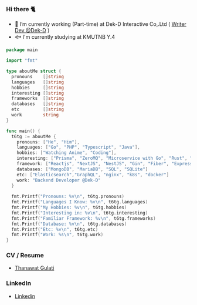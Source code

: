 ### Hi there 🐈

<!-- <img width="100" src="https://thumbs.gfycat.com/PowerlessPlumpBabirusa-max-1mb.gif"  loading="lazy" alt="t6tg-cover" /> -->
<!-- [![t6tg's GitHub stats](https://github-readme-stats.vercel.app/api?username=t6tg)](https://github.com/t6tg) -->

<!-- <img width="500" src="https://thumbs.gfycat.com/PowerlessPlumpBabirusa-max-1mb.gif" loading="lazy" alt="t6tg-cover" /> -->

- 🔭 I’m currently working (Part-time) at Dek-D Interactive Co,.Ltd ( [Writer Dev @Dek-D](https://novel.dek-d.com) )
- 🐟 I'm currently studying at KMUTNB Y.4

```go
package main

import "fmt"

type aboutMe struct {
  pronouns    []string
  languages   []string
  hobbies     []string
  interesting []string
  frameworks  []string
  databases   []string
  etc         []string
  work        string
}

func main() {
  t6tg := aboutMe {
    pronouns: ["He", "Him"],
    languages: ["Go", "PHP", "Typescript", "Java"],
    hobbies: ["Watching Anime", "Coding"],
    interesting: ["Prisma", "ZeroMQ", "Microservice with Go", "Rust", "Flutter"]
    framework: ["Reactjs", "NextJS", "NestJS", "Gin", "Fiber", "Expressjs"]
    databases: ["MongoDB", "MariaDB", "SQL", "SQLite"]
    etc: ["Elasticsearch","GraphQL", "nginx", "k8s", "docker"]
    work: "Backend Developer @Dek-D"
  }
  
  fmt.Printf("Pronouns: %v\n", t6tg.pronouns)
  fmt.Printf("Languages I Know: %v\n", t6tg.languages)
  fmt.Printf("My Hobbies: %v\n", t6tg.hobbies)
  fmt.Printf("Interesting in: %v\n", t6tg.interesting)
  fmt.Printf("Familiar Framework: %v\n", t6tg.frameworks)
  fmt.Printf("Database: %v\n", t6tg.databases)
  fmt.Printf("Etc: %v\n", t6tg.etc)
  fmt.Printf("Work: %s\n", t6tg.work)
}
```
<!-- 
### Social 
- 🐦 twitter: [@t6tg_](https://twitter.com/t6tg_)
- 🌸 Instagram: [m.mjames](https://instagram.com/m.mjames) -->

### CV / Resume
- [Thanawat Gulati](https://to.t6tg.com/resume)

### LinkedIn
- [Linkedin](https://linkedin.com/in/thanawatgulati)
